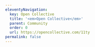 ```yaml
---
eleventyNavigation:
  key: Open Collective
  title: '<em>Open Collective</em>'
  parent: Community
  order: 0
  url: https://opencollective.com/11ty
permalink: false
---
```

